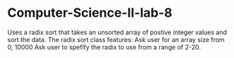 # Computer-Science-II-lab-8
Uses a radix sort that takes an unsorted array of postive integer values and sort the data. The radix sort class features:
Ask user for an array size from 0, 10000
Ask user to spefify the radix to use from a range of 2-20.
